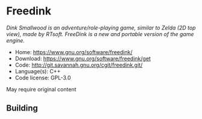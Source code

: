 # Freedink

_Dink Smallwood is an adventure/role-playing game, similar to Zelda (2D top view), made by RTsoft. FreeDink is a new and portable version of the game engine._

- Home: https://www.gnu.org/software/freedink/
- Download: https://www.gnu.org/software/freedink/get
- Code: http://git.savannah.gnu.org/cgit/freedink.git/
- Language(s): C++
- Code license: GPL-3.0

May require original content

## Building


